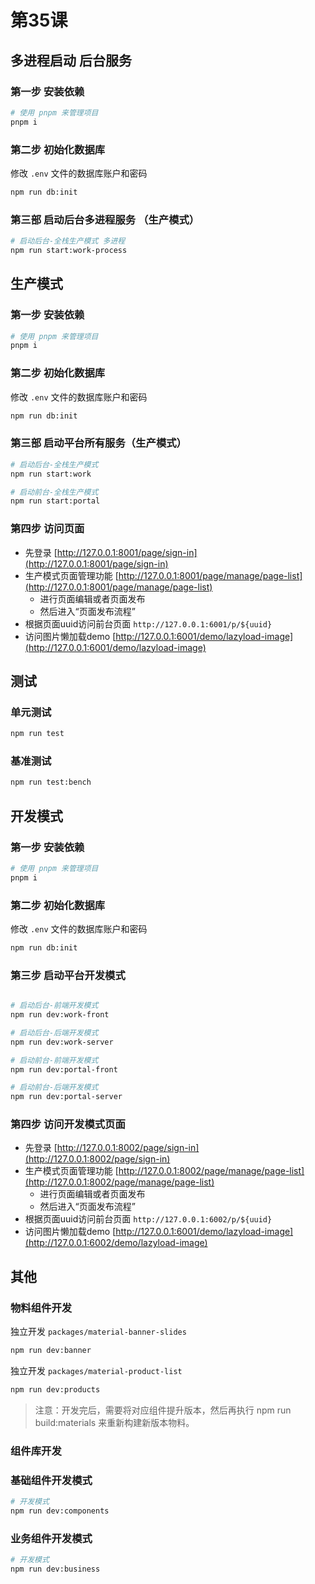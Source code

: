 # 第35课

## 多进程启动 后台服务

### 第一步 安装依赖

```sh
# 使用 pnpm 来管理项目
pnpm i
```

### 第二步 初始化数据库

修改 `.env` 文件的数据库账户和密码

```sh
npm run db:init
```


### 第三部 启动后台多进程服务 （生产模式）

```sh
# 启动后台-全栈生产模式 多进程
npm run start:work-process
``` 


## 生产模式

### 第一步 安装依赖

```sh
# 使用 pnpm 来管理项目
pnpm i
```

### 第二步 初始化数据库

修改 `.env` 文件的数据库账户和密码

```sh
npm run db:init
```


### 第三部 启动平台所有服务（生产模式）

```sh
# 启动后台-全栈生产模式
npm run start:work
```
```sh
# 启动前台-全栈生产模式
npm run start:portal
```


### 第四步 访问页面

- 先登录 [http://127.0.0.1:8001/page/sign-in](http://127.0.0.1:8001/page/sign-in)
- 生产模式页面管理功能 [http://127.0.0.1:8001/page/manage/page-list](http://127.0.0.1:8001/page/manage/page-list)
  - 进行页面编辑或者页面发布
  - 然后进入“页面发布流程”
- 根据页面uuid访问前台页面  `http://127.0.0.1:6001/p/${uuid}`
- 访问图片懒加载demo  [http://127.0.0.1:6001/demo/lazyload-image](http://127.0.0.1:6001/demo/lazyload-image)


## 测试

### 单元测试

```sh
npm run test
```

### 基准测试

```sh
npm run test:bench
```

## 开发模式

### 第一步 安装依赖

```sh
# 使用 pnpm 来管理项目
pnpm i
```


### 第二步 初始化数据库

修改 `.env` 文件的数据库账户和密码

```sh
npm run db:init
```

### 第三步 启动平台开发模式


```sh

# 启动后台-前端开发模式
npm run dev:work-front

# 启动后台-后端开发模式
npm run dev:work-server

# 启动前台-前端开发模式
npm run dev:portal-front

# 启动前台-后端开发模式
npm run dev:portal-server

```


### 第四步 访问开发模式页面

- 先登录 [http://127.0.0.1:8002/page/sign-in](http://127.0.0.1:8002/page/sign-in)
- 生产模式页面管理功能 [http://127.0.0.1:8002/page/manage/page-list](http://127.0.0.1:8002/page/manage/page-list)
  - 进行页面编辑或者页面发布
  - 然后进入“页面发布流程”
- 根据页面uuid访问前台页面  `http://127.0.0.1:6002/p/${uuid}`
- 访问图片懒加载demo  [http://127.0.0.1:6001/demo/lazyload-image](http://127.0.0.1:6002/demo/lazyload-image)


## 其他

### 物料组件开发


独立开发 `packages/material-banner-slides`

```sh
npm run dev:banner
```


独立开发 `packages/material-product-list`
```sh
npm run dev:products
```

> 注意：开发完后，需要将对应组件提升版本，然后再执行 npm run build:materials 来重新构建新版本物料。


### 组件库开发

### 基础组件开发模式

```sh
# 开发模式
npm run dev:components
```

### 业务组件开发模式

```sh
# 开发模式
npm run dev:business
```


 
